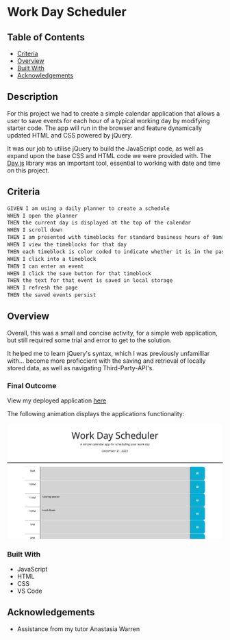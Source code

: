 # Work Day Scheduler

## Table of Contents

- [Criteria](#criteria)
- [Overview](#overview)
- [Built With](#built-with)
- [Acknowledgements](#acknowledgements)

## Description
For this project we had to create a simple calendar application that allows a user to save events for each hour of a typical working day by modifying starter code. The app will run in the browser and feature dynamically updated HTML and CSS powered by jQuery.

It was our job to utilise jQuery to build the JavaScript code, as well as expand upon the base CSS and HTML code we were provided with. The [Day.js](https://day.js.org/en/) library was an important tool, essential to working with date and time on this project. 


## Criteria
```md
GIVEN I am using a daily planner to create a schedule
WHEN I open the planner
THEN the current day is displayed at the top of the calendar
WHEN I scroll down
THEN I am presented with timeblocks for standard business hours of 9am&ndash;5pm
WHEN I view the timeblocks for that day
THEN each timeblock is color coded to indicate whether it is in the past, present, or future
WHEN I click into a timeblock
THEN I can enter an event
WHEN I click the save button for that timeblock
THEN the text for that event is saved in local storage
WHEN I refresh the page
THEN the saved events persist
```

## Overview
 Overall, this was a small and concise activity, for a simple web application, but still required some trial and error to get to the solution.
 
 It helped me to learn jQuery's syntax, which I was previously unfamilliar with... become more proficcient with the saving and retrieval of locally stored data, as well as navigating Third-Party-API's.
 

### Final Outcome
View my deployed application [here](https://jayabaldwin.github.io/work-day-scheduler/)

The following animation displays the applications functionality:

![The following animation displays the applications functionality:](./assets/images/scheduler.gif)


### Built With
- JavaScript
- HTML
- CSS
- VS Code


## Acknowledgements
- Assistance from my tutor Anastasia Warren